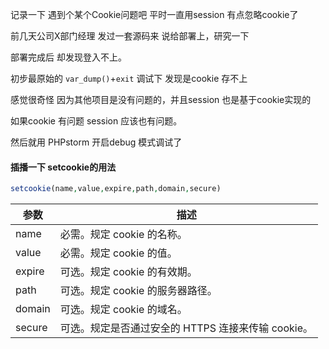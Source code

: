 记录一下 遇到个某个Cookie问题吧  平时一直用session 有点忽略cookie了

前几天公司X部门经理 发过一套源码来 说给部署上，研究一下

部署完成后 却发现登入不上。 

初步最原始的 ``var_dump()``+``exit`` 调试下 发现是cookie 存不上

感觉很奇怪 因为其他项目是没有问题的，并且session 也是基于cookie实现的 

如果cookie 有问题 session 应该也有问题。

然后就用 PHPstorm 开启debug 模式调试了 

#### 插播一下 setcookie的用法

```php
setcookie(name,value,expire,path,domain,secure)
```

参数|描述
-|-
name|必需。规定 cookie 的名称。
value|必需。规定 cookie 的值。
expire|可选。规定 cookie 的有效期。
path|可选。规定 cookie 的服务器路径。
domain|可选。规定 cookie 的域名。
secure|可选。规定是否通过安全的 HTTPS 连接来传输 cookie。


